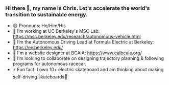 ### Hi there 👋, my name is Chris. Let's accelerate the world's transition to sustainable energy.

- 😄 Pronouns: He/Him/His
- 🔭 I’m working at UC Berkeley's MSC Lab: https://msc.berkeley.edu/research/autonomous-vehicle.html
- 🌱 I’m the Autonomous Driving Lead at Formula Electric at Berkeley: https://ev.berkeley.edu/
- 💬 I'm a website designer at BCAIA: https://www.calbcaia.org/
- 👯 I’m looking to collaborate on designing trajectory planning & following programs for autonomous racecar.
- ⚡ Fun fact: I own 10+ electric skateboard and am thinking about making self-driving skateboards🤔

<!-- - 👯 I’m looking to collaborate on ...
- 🤔 I’m looking for help with .....
- 💬 Ask me about ... ...
- 📫 How to reach me ?: ...... -->
